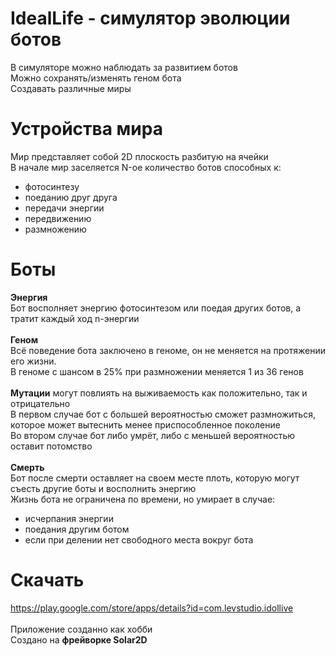 # IdealLife - симулятор эволюции ботов

В симуляторе можно наблюдать за развитием ботов<br>
Можно сохранять/изменять геном бота<br>
Создавать различные миры
# Устройства мира
Мир представляет собой 2D плоскость разбитую на ячейки<br>
В начале мир заселяется N-ое количество ботов способных к:
- фотосинтезу
- поеданию друг друга
- передачи энергии
- передвижению
- размножению

# Боты
<b>Энергия</b><br>
Бот восполняет энергию фотосинтезом или поедая других ботов, а тратит каждый ход n-энергии<br>
<br>
<b>Геном</b><br>
Всё поведение бота заключено в геноме, он не меняется на протяжении его жизни.<br>
В геноме с шансом в 25% при размножении меняется 1 из 36 генов<br>
<br>
<b>Мутации</b> могут повлиять на выживаемость как положительно, так и отрицательно<br>
В первом случае бот с большей вероятностью сможет размножиться, которое может вытеснить менее приспособленное поколение<br>
Во втором случае бот либо умрёт, либо с меньшей вероятностью оставит потомство<br>
<br>
<b>Смерть</b><br>
Бот после смерти оставляет на своем месте плоть, которую могут съесть другие боты и восполнить энергию<br>
Жизнь бота не ограничена по времени, но умирает в случае:
- исчерпания энергии
- поедания другим ботом
- если при делении нет свободного места вокруг бота<br>
# Скачать
https://play.google.com/store/apps/details?id=com.levstudio.idollive<br>
<br>
Приложение созданно как хобби<br>
Создано на <b>фрейворке Solar2D</b><br>

